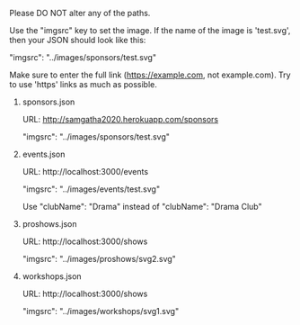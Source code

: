 Please DO NOT alter any of the paths.

Use the "imgsrc" key to set the image. If the name of the image is 'test.svg', then your JSON should look like this:

"imgsrc": "../images/sponsors/test.svg"

Make sure to enter the full link (https://example.com, not example.com). Try to use 'https' links as much as possible.

1. sponsors.json

    URL: http://samgatha2020.herokuapp.com/sponsors

    "imgsrc": "../images/sponsors/test.svg"

2. events.json

    URL: http://localhost:3000/events

    "imgsrc": "../images/events/test.svg"

    Use "clubName": "Drama" instead of "clubName": "Drama Club"

3. proshows.json

    URL: http://localhost:3000/shows

    "imgsrc": "../images/proshows/svg2.svg"

4. workshops.json

    URL: http://localhost:3000/shows
 
    "imgsrc": "../images/workshops/svg1.svg"